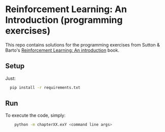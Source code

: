 # Reinforcement Learning: An Introduction (programming exercises)

This repo contains solutions for the programming exercises from Sutton & Barto's
[Reinforcement Learning: An introduction](https://drive.google.com/file/d/1opPSz5AZ_kVa1uWOdOiveNiBFiEOHjkG/view) book.


## Setup

Just:
```bash
  pip install -r requirements.txt
```

## Run

To execute the code, simply:
```bash
    python -m chapterXX.exY <command line args>
```
